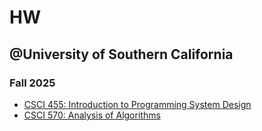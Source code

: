# HW

## @University of Southern California

### Fall 2025

- [CSCI 455: Introduction to Programming System Design](./csci-455)
- [CSCI 570: Analysis of Algorithms](./csci-570)
